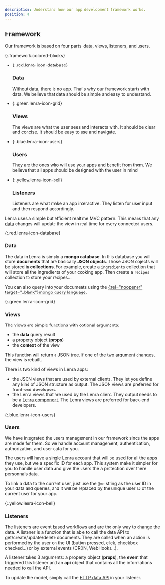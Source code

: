 ```yaml
---
description: Understand how our app development framework works.
position: 0
---
```


## Framework

Our framework is based on four parts: data, views, listeners, and users.


{:.framework.colored-blocks}
- {:.red.lenra-icon-database}

    ### Data
    Without data, there is no app. That's why our framework starts with data. We believe that data should be simple and easy to understand.
- {:.green.lenra-icon-grid}

    ### Views
    The views are what the user sees and interacts with. It should be clear and concise. It should be easy to use and navigate.
- {:.blue.lenra-icon-users}

    ### Users
    They are the ones who will use your apps and benefit from them. We believe that all apps should be designed with the user in mind.
- {:.yellow.lenra-icon-bell}

    ### Listeners
    Listeners are what make an app interactive. They listen for user input and then respond accordingly.
    

Lenra uses a simple but efficient realtime MVC pattern. This means that any [data](#data) changes will update the view in real time for every connected users.

{:.red.lenra-icon-database}
### Data

The data in Lenra is simply a **mongo database**.
In this database you will store **documents** that are basically **JSON objects**.
Those JSON objects will be stored in **collections**.
For example, create a `ingredients` collection that will store all the ingredients of your cooking app.
Then create a `recipes` collection to store your recipes…

You can also query into your documents using the [{:rel="noopener" target="_blank"}mongo query language](https://www.mongodb.com/docs/manual/tutorial/query-documents/).


{:.green.lenra-icon-grid}
### Views

The views are simple functions with optional arguments:
- the **data** query result
- a property object (**props**)
- the **context** of the view

This function will return a JSON tree.
If one of the two argument changes, the view is rebuilt.

There is two kind of views in Lenra apps:
- the JSON views that are used by external clients.
    They let you define any kind of JSON structure as output.
    The JSON views are preferred for front-end developers.
- the Lenra views that are used by the Lenra client.
    They output needs to be a [Lenra component](../references/components-api/).
    The Lenra views are preferred for back-end developers.


{:.blue.lenra-icon-users}
### Users

We have integrated the users management in our framework since the apps are made for them.
So we handle account management, authentication, authorization, and user data for you.

The users will have a single Lenra account that will be used for all the apps they use, but we a specific ID for each app.
This system make it simpler for you to handle user data and give the users the a protection over there personnals data.

To link a data to the current user, just use the `@me` string as the user ID in your data and queries, and it will be replaced by the unique user ID of the current user for your app.


{:.yellow.lenra-icon-bell}
### Listeners

The listeners are event based workflows and are the only way to change the data.
A listener is a function that is able to call the data API to get/create/update/delete documents.
They are called when an action is performed by the user on the UI (button pressed, click, checkbox checked…) or by external events (CRON, WebHooks...). 

A listener takes 3 arguments: a property object (**props**), the **event** that triggered this listener and an **api** object that contains all the informations needed to call the API. 

To update the model, simply call the [HTTP data API](../features/data-management.html) in your listener.
